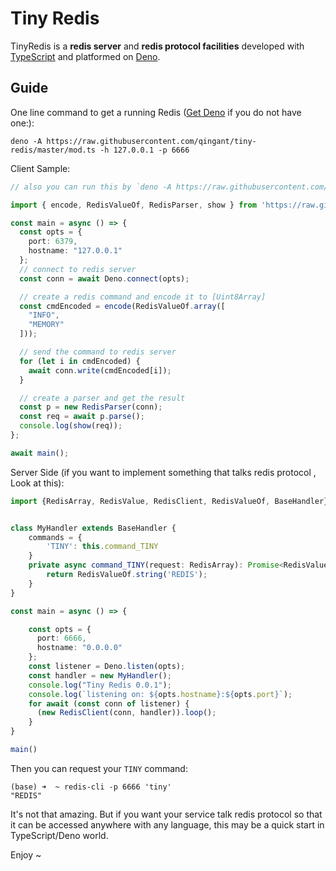 # Tiny Redis

TinyRedis is a **redis server** and **redis protocol facilities** developed with [TypeScript](https://www.typescriptlang.org) and platformed on [Deno](https://deno.land/). 

## Guide

One line command to get a running Redis ([Get Deno](https://deno.land/) if you do not have one:):

```shell
deno -A https://raw.githubusercontent.com/qingant/tiny-redis/master/mod.ts -h 127.0.0.1 -p 6666
```

Client Sample:
```typescript
// also you can run this by `deno -A https://raw.githubusercontent.com/qingant/tiny-redis/master/samples/cli.ts`

import { encode, RedisValueOf, RedisParser, show } from 'https://raw.githubusercontent.com/qingant/tiny-redis/master/mod.ts';

const main = async () => {
  const opts = {
    port: 6379,
    hostname: "127.0.0.1"
  };
  // connect to redis server
  const conn = await Deno.connect(opts);

  // create a redis command and encode it to [Uint8Array]
  const cmdEncoded = encode(RedisValueOf.array([
    "INFO",
    "MEMORY"
  ]));

  // send the command to redis server
  for (let i in cmdEncoded) {
    await conn.write(cmdEncoded[i]);
  }

  // create a parser and get the result
  const p = new RedisParser(conn);
  const req = await p.parse();
  console.log(show(req));
};

await main();
```

Server Side (if you want to implement something that talks redis protocol , Look at this):

```typescript
import {RedisArray, RedisValue, RedisClient, RedisValueOf, BaseHandler} from 'https://raw.githubusercontent.com/qingant/tiny-redis/master/mod.ts';


class MyHandler extends BaseHandler {
    commands = {
        'TINY': this.command_TINY
    }
    private async command_TINY(request: RedisArray): Promise<RedisValue> {
        return RedisValueOf.string('REDIS');
    }
}

const main = async () => {

    const opts = {
      port: 6666,
      hostname: "0.0.0.0"
    };
    const listener = Deno.listen(opts);
    const handler = new MyHandler();
    console.log("Tiny Redis 0.0.1");
    console.log(`listening on: ${opts.hostname}:${opts.port}`);
    for await (const conn of listener) {
      (new RedisClient(conn, handler)).loop();
    }
}

main()
```

Then you can request your `TINY` command:

```
(base) ➜  ~ redis-cli -p 6666 'tiny'
"REDIS"
```

It's not that amazing. But if you want your service talk redis protocol so that it can be accessed anywhere with any language, this may be a quick start in TypeScript/Deno world.

Enjoy ~

